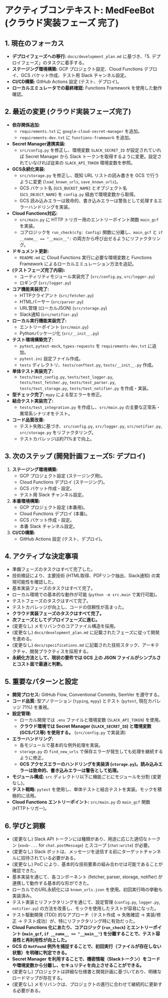# **アクティブコンテキスト: MedFeeBot (クラウド実装フェーズ 完了)**

## **1. 現在のフォーカス**

- **デプロイフェーズへの移行:** `docs/development_plan.md` に基づき、「5.
  デプロイフェーズ」のタスクに着手する。
- **ステージング環境構築:** GCP プロジェクト設定、Cloud Functions デプロイ、GCS
  バケット作成、テスト用 Slack チャンネル設定。
- **CI/CD構築:** GitHub Actions 設定 (テスト、デプロイ)。
- **ローカルエミュレータでの最終確認:** Functions Framework を使用した動作確認。

## **2. 最近の変更 (クラウド実装フェーズ完了)**

- **依存関係追加:**
  - `requirements.txt` に `google-cloud-secret-manager` を追加。
  - `requirements-dev.txt` に `functions-framework` を追加。
- **Secret Manager連携実装:**
  - `src/config.py` を修正し、環境変数 `SLACK_SECRET_ID` が設定されていれば
    Secret Manager から Slack
    トークンを取得するように変更。設定されていなければ従来の `SLACK_API_TOKEN`
    環境変数を参照。
- **GCS永続化実装:**
  - `src/storage.py` を修正し、既知 URL リストの読み書きを GCS で行うように変更
    (`load_known_urls`, `save_known_urls`)。
  - GCS バケット名 (`GCS_BUCKET_NAME`) とオブジェクト名 (`GCS_OBJECT_NAME`) を
    `config.py` 経由で環境変数から取得。
  - GCS
    読み込みエラーは致命的、書き込みエラーは警告として処理するエラーハンドリングを実装。
- **Cloud Functions対応:**
  - `src/main.py` に HTTP トリガー用のエントリーポイント関数 `main_gcf` を実装。
  - コアロジックを `run_check(cfg: Config)` 関数に分離し、`main_gcf` と
    `if __name__ == "__main__":` の両方から呼び出せるようにリファクタリング。
- **ドキュメント更新:**
  - `README.md` に Cloud Functions 実行に必要な環境変数と Functions Framework
    によるローカルエミュレーション方法を追記。
- **(テストフェーズ完了内容):**
  - ユーティリティモジュール実装完了 (`src/config.py`, `src/logger.py`)
  - ロギング (`src/logger.py`)
- **コア機能実装完了:**
  - HTTPクライアント (`src/fetcher.py`)
  - HTMLパーサー (`src/parser.py`)
  - URL管理 (ローカルJSON) (`src/storage.py`)
  - Slack通知 (`src/notifier.py`)
- **ローカル実行機能実装完了:**
  - エントリーポイント (`src/main.py`)
  - Pythonパッケージ化 (`src/__init__.py`)
- **テスト環境構築完了:**
  - `pytest`, `pytest-mock`, `types-requests` を `requirements-dev.txt` に追加。
  - `pytest.ini` 設定ファイル作成。
  - `tests` ディレクトリ、`tests/conftest.py`, `tests/__init__.py` 作成。
- **単体テスト実装完了:**
  - `tests/test_config.py`, `tests/test_logger.py`, `tests/test_fetcher.py`,
    `tests/test_parser.py`, `tests/test_storage.py`, `tests/test_notifier.py`
    を作成・実装。
- **型チェック完了:** `mypy` による型エラーを修正。
- **結合テスト実装完了:**
  - `tests/test_integration.py` を作成し、`src/main.py`
    の主要な正常系・異常系シナリオをテスト。
- **コード品質改善:**
  - テスト失敗に基づき、`src/config.py`, `src/logger.py`, `src/notifier.py`,
    `src/storage.py` をリファクタリング。
  - テストカバレッジは約71%まで向上。

## **3. 次のステップ (開発計画フェーズ5: デプロイ)**

1. **ステージング環境構築:**
   - GCP プロジェクト設定 (ステージング用)。
   - Cloud Functions デプロイ (ステージング)。
   - GCS バケット作成・設定。
   - テスト用 Slack チャンネル設定。
2. **本番環境構築:**
   - GCP プロジェクト設定 (本番用)。
   - Cloud Functions デプロイ (本番)。
   - GCS バケット作成・設定。
   - 本番 Slack チャンネル設定。
3. **CI/CD構築:**
   - GitHub Actions 設定 (テスト、デプロイ)。

## **4. アクティブな決定事項**

- 準備フェーズのタスクはすべて完了した。
- 技術検証により、主要技術 (HTML取得、PDFリンク抽出、Slack通知)
  の実現可能性を確認した。
- 基本実装フェーズのタスクはすべて完了。
- ローカル環境での基本的な動作が可能 (`python -m src.main` で実行可能)。
- テストフェーズのタスクはすべて完了。
- テストカバレッジが向上し、コードの信頼性が高まった。
- **クラウド実装フェーズのタスクはすべて完了。**
- **次フェーズとしてデプロイフェーズに進む。**
- (変更なし) メモリバンクのコアファイル構造を採用。
- (変更なし) `docs/development_plan.md`
  に記載されたフェーズに従って開発を進める。
- (変更なし) `docs/specifications.md`
  に記載された技術スタック、アーキテクチャ、開発プラクティスを採用する。
- **永続化方法として、現状の要件では GCS 上の JSON
  ファイルがシンプルさとコスト面で最適と判断。**

## **5. 重要なパターンと設定**

- **開発プロセス:** GitHub Flow, Conventional Commits, SemVer を遵守する。
- **コード品質:** 型アノテーション (`typing`, `mypy`) とテスト (`pytest`,
  現在カバレッジ 71%) を重視。
- **設定管理:**
  - ローカル開発では `.env` ファイルと環境変数 (`SLACK_API_TOKEN`) を使用。
  - **クラウド環境では Secret Manager (`SLACK_SECRET_ID`) と環境変数 (GCSパス等)
    を使用する。** (`src/config.py` で実装済)
- **エラーハンドリング:**
  - 各モジュールで基本的な例外処理を実装。
  - `storage.py` の `find_new_urls`
    で保存エラーが発生しても処理を継続するように修正。
  - **GCS アクセスエラーのハンドリングを実装済
    (`storage.py`)。読み込みエラーは致命的、書き込みエラーは警告として処理。**
- **モジュール構成:** `src` ディレクトリ以下に機能ごとにモジュールを分割
  (変更なし)。
- **テスト戦略:** `pytest`
  を使用し、単体テストと結合テストを実装。モックを積極的に活用。
- **Cloud Functions エントリーポイント:** `src/main.py` の `main_gcf` 関数
  (HTTPトリガー)。

## **6. 学びと洞察**

- (変更なし) Slack API トークンには種類があり、用途に応じた適切なトークン
  (`xoxb-...` for `chat.postMessage`) とスコープ (`chat:write`) が必要。
- (変更なし) Slack
  ボットは、メッセージを送信する前にターゲットチャンネルに招待されている必要がある。
- (変更なし) PoC
  により、基本的な技術要素の組み合わせは可能であることが確認できた。
- 基本実装を通じて、各コンポーネント (fetcher, parser, storage, notifier)
  が連携して動作する基本的な形ができた。
- ローカルでのURL永続化には `known_urls.json`
  を使用。初回実行時の挙動も実装済み。
- テスト実装とリファクタリングを通じて、設定管理 (`config.py`, `logger.py`,
  `notifier.py`) の方法を改善し、モックを使用したテストが容易になった。
- テスト駆動開発 (TDD) 的なアプローチ（テスト作成 -> 失敗確認 -> 実装/修正 ->
  テスト成功）が、特にリファクタリング時に有効だった。
- **Cloud Functions 化にあたり、コアロジック (`run_check`) とエントリーポイント
  (`main_gcf`, `if __name__ == "__main__"`)
  を分離することで、テスト容易性と再利用性が向上した。**
- **GCS の `NotFound`
  例外を捕捉することで、初回実行（ファイルが存在しない状態）を明確に判定できる。**
- **Secret Manager
  を利用することで、機密情報（Slackトークン）をコードや環境変数から分離し、セキュリティを向上させることができる。**
- (変更なし)
  プロジェクトは詳細な仕様書と開発計画に基づいており、明確なロードマップが存在する。
- (変更なし)
  メモリバンクは、プロジェクトの進行に合わせて継続的に更新する必要がある。
